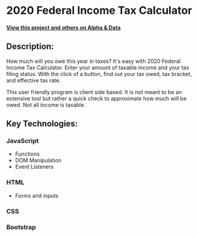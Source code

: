 # 2020 Federal Income Tax Calculator

#### [View this project and others on Alpha & Data](https://alphaanddata.com/)

## Description:
How much will you owe this year in taxes? It's easy with 2020 Federal Income Tax Calculator. Enter your amount of taxable income and your tax filing status. With the click of a button, find out your tax owed, tax bracket, and effective tax rate. 

This user friendly program is client side based. It is not meant to be an extensive tool but rather a quick check to approximate how much will be owed. Not all income is taxable.

## Key Technologies:

### JavaScript
* Functions
* DOM Manipulation
* Event Listeners

### HTML
* Forms and inputs

### CSS

### Bootstrap